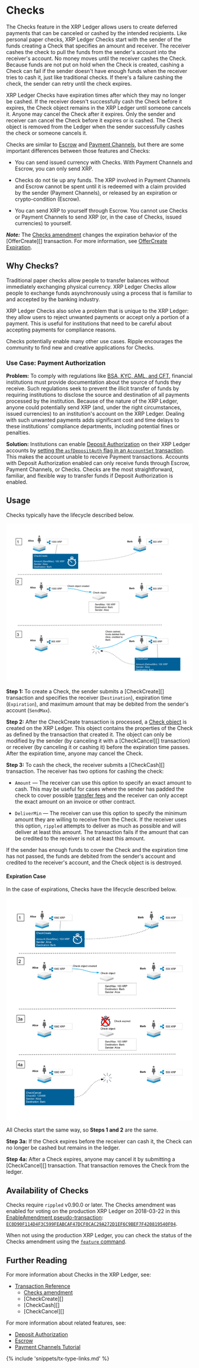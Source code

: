 # Checks

The Checks feature in the XRP Ledger allows users to create deferred payments that can be canceled or cashed by the intended recipients. Like personal paper checks, XRP Ledger Checks start with the sender of the funds creating a Check that specifies an amount and receiver. The receiver cashes the check to pull the funds from the sender's account into the receiver's account. No money moves until the receiver cashes the Check. Because funds are not put on hold when the Check is created, cashing a Check can fail if the sender doesn't have enough funds when the receiver tries to cash it, just like traditional checks. If there's a failure cashing the check, the sender can retry until the check expires.

XRP Ledger Checks have expiration times after which they may no longer be cashed. If the receiver doesn't successfully cash the Check before it expires, the Check object remains in the XRP Ledger until someone cancels it. Anyone may cancel the Check after it expires. Only the sender and receiver can cancel the Check before it expires or is cashed. The Check object is removed from the Ledger when the sender successfully cashes the check or someone cancels it.

Checks are similar to [Escrow](concept-escrow.html) and [Payment Channels](tutorial-paychan.html), but there are some important differences between those features and Checks:

* You can send issued currency with Checks. With Payment Channels and Escrow, you can only send XRP.

* Checks do not tie up any funds. The XRP involved in Payment Channels and Escrow cannot be spent until it is redeemed with a claim provided by the sender (Payment Channels), or released by an expiration or crypto-condition (Escrow).

* You can send XRP to yourself through Escrow. You cannot use Checks or Payment Channels to send XRP (or, in the case of Checks, issued currencies) to yourself.


***Note:*** The [Checks amendment](reference-amendments.html#checks) changes the expiration behavior of the [OfferCreate][] transaction. For more information, see [OfferCreate Expiration](reference-transaction-format.html#expiration).


## Why Checks?

Traditional paper checks allow people to transfer balances without immediately exchanging physical currency. XRP Ledger Checks allow people to exchange funds asynchronously using a process that is familiar to and accepted by the banking industry.

XRP Ledger Checks also solve a problem that is unique to the XRP Ledger: they allow users to reject unwanted payments or accept only a portion of a payment. This is useful for institutions that need to be careful about accepting payments for compliance reasons.

Checks potentially enable many other use cases. Ripple encourages the community to find new and creative applications for Checks.


### Use Case: Payment Authorization

**Problem:** To comply with regulations like [BSA, KYC, AML, and CFT](tutorial-gateway-guide.html#gateway-compliance), financial institutions must provide documentation about the source of funds they receive. Such regulations seek to prevent the illicit transfer of funds by requiring institutions to disclose the source and destination of all payments processed by the institution. Because of the nature of the XRP Ledger, anyone could potentially send XRP (and, under the right circumstances, issued currencies) to an institution's account on the XRP Ledger. Dealing with such unwanted payments adds significant cost and time delays to these institutions' compliance departments, including potential fines or penalties.

**Solution:** Institutions can enable [Deposit Authorization](concept-depositauth.html) on their XRP Ledger accounts by [setting the `asfDepositAuth` flag in an `AccountSet` transaction](reference-transaction-format.html#accountset-flags). This makes the account unable to receive Payment transactions. Accounts with Deposit Authorization enabled can only receive funds through Escrow, Payment Channels, or Checks. Checks are the most straightforward, familiar, and flexible way to transfer funds if Deposit Authorization is enabled.


## Usage

Checks typically have the lifecycle described below.

<!--{# Diagram sources: https://docs.google.com/drawings/d/1Ez8OZVB2TLH-b_kSFOAgfYqXlEQt4KaUBW6F3TJAv_Q/edit #}-->


[![Check flow diagram (successful cashing)](img/checks-happy_path.png)](img/checks-happy_path.png)

**Step 1:** To create a Check, the sender submits a [CheckCreate][] transaction and specifies the receiver (`Destination`), expiration time (`Expiration`), and maximum amount that may be debited from the sender's account (`SendMax`).


**Step 2:** After the CheckCreate transaction is processed, a [Check object](reference-ledger-format.html#check) is created on the XRP Ledger. This object contains the properties of the Check as defined by the transaction that created it. The object can only be modified by the sender (by canceling it with a [CheckCancel][] transaction) or receiver (by canceling it or cashing it) before the expiration time passes. After the expiration time, anyone may cancel the Check.

**Step 3:** To cash the check, the receiver submits a [CheckCash][] transaction. The receiver has two options for cashing the check:

* `Amount` — The receiver can use this option to specify an exact amount to cash. This may be useful for cases where the sender has padded the check to cover possible [transfer fees](concept-transfer-fees.html) and the receiver can only accept the exact amount on an invoice or other contract.

* `DeliverMin` — The receiver can use this option to specify the minimum amount they are willing to receive from the Check. If the receiver uses this option, `rippled` attempts to deliver as much as possible and will deliver at least this amount. The transaction fails if the amount that can be credited to the receiver is not at least this amount.

If the sender has enough funds to cover the Check and the expiration time has not passed, the funds are debited from the sender's account and credited to the receiver's account, and the Check object is is destroyed.



#### Expiration Case

In the case of expirations, Checks have the lifecycle described below.

<!--{# Diagram sources: https://docs.google.com/drawings/d/1JOgI3H5tpV1yasYe5WLrdxVXLhcQu0bhPfN0mzzS1YQ/edit #}-->


[![Check flow diagram (expiration)](img/checks_expiration.png)](img/checks_expiration.png)


All Checks start the same way, so **Steps 1 and 2** are the same.

**Step 3a:** If the Check expires before the receiver can cash it, the Check can no longer be cashed but remains in the ledger.

**Step 4a:** After a Check expires, anyone may cancel it by submitting a [CheckCancel][] transaction. That transaction removes the Check from the ledger.  



## Availability of Checks

Checks require `rippled` v0.90.0 or later. The Checks amendment was enabled for voting on the production XRP Ledger on 2018-03-22 in this [EnableAmendment pseudo-transaction](https://ripple.com/build/transactions/#enableamendment): [`EC0D90F114D4F3C599FEABCAF47DCF0CAC29A272D1EF6C9BEF7F420819540F04`](https://xrpcharts.ripple.com/#/transactions/EC0D90F114D4F3C599FEABCAF47DCF0CAC29A272D1EF6C9BEF7F420819540F04).

<!-- {***TODO:*** update this with the GotMajority tx id when available }  -->


When not using the production XRP Ledger, you can check the status of the Checks amendment using the [`feature` command](reference-rippled.html#feature).


## Further Reading

For more information about Checks in the XRP Ledger, see:

<!--{#TODO: add link to Checks tutorial#}-->

* [Transaction Reference](reference-transaction-format.html#transaction-types)
  * [Checks amendment](reference-amendments.html#checks)
  * [CheckCreate][]
  * [CheckCash][]
  * [CheckCancel][]

For more information about related features, see:

* [Deposit Authorization](concept-depositauth.html)
* [Escrow](concept-escrow.html)
* [Payment Channels Tutorial](tutorial-paychan.html)


{% include 'snippets/tx-type-links.md' %}
